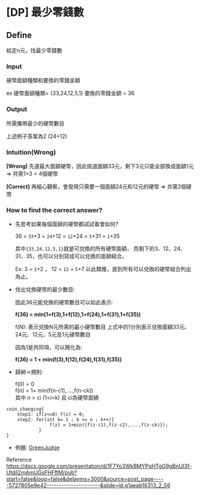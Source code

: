 # [DP] 最少零錢數

## Define
給定n元，找最少零錢數

### Input
硬幣面額種類和要換的零錢金額

ex 硬幣面額種類= {33,24,12,5,1}
   要換的零錢金額 = 36
### Output
所需攜帶最少的硬幣數目

上述例子答案為2 (24+12)

### Intuition(Wrong)

**[Wrong]**
先選最大面額硬幣，因此挑選面額33元，剩下3元只能全部換成面額1元
=> 共需1+3 = 4個硬幣

**[Correct]**
再細心觀察，會發現只需要一個面額24元和12元的硬幣
=> 共需2個硬幣

### How to find the correct answer?

+ 先思考如果每個面額的硬幣都試試看會如何?

    36 = `33`+3 = `24`+12 = `12`+24 = `5`+31 = `1`+35

    其中`{33,24,12,5,1}`就是可兌換的所有硬幣面額，
    而剩下的3、12、24、31、35，也可以分別寫成可以兌換的面額組合。
    
    Ex:  3 = `1`+2 ，
        12 = `12` = `5`+7
        以此類推，直到所有可以兌換的硬幣組合列出為止。

+ 找出兌換硬幣的最少數目:
    
    因此36元能兌換的硬幣數目可以如此表示:

    **f(36) = min(1+f(3),1+f(12),1+f(24),1+f(31),1+f(35))**

    f(N): 表示兌換N元所需的最小硬幣數目
    上式中的1分別表示兌換面額33元、24元、12元、5元及1元硬幣數目

    因為1是共同項，可以簡化為:

    **f(36) = 1 + min(f(3),f(12),f(24),f(31),f(35))**

+ 歸納->規則:

    f(0) = 0  
    f(n) = 1+ min(f(n-c1),....,f(n-ck))  
    其中 n > ci  (1<i<k) 且 ci為硬幣面額  


```
coin_changing{
    step1: if(z<=0) f(z) = 0;
    step2: for(int k= 1 ; k <= n ; k++){
                f(z) = 1+min({f(z-c1),f(z-c2),...,f(z-ck)});
            }
}
```

+ 例題:
[GreenJudge](https://github.com/StarCoral/Competitive-Programming/blob/master/GreenJudge/b028.cpp)


Reference
https://docs.google.com/presentation/d/1F7Yo3WkBMYPqHTgG9gBnUI3f-Utdil2mAmUGsFHFftM/pub?start=false&loop=false&delayms=3000&source=post_page-----5727805e9e42----------------------&slide=id.g1aeab16313_2_56
